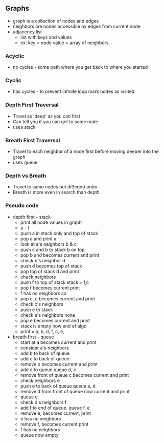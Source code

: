 ## Graphs

- graph is a collection of nodes and edges
- neighbors are nodes accessible by edges from current node
- adjacency list
  - list with keys and values
  - ex: key = node value = array of neighbors
### Acyclic 
  - no cycles - some path where you get back to where you started
### Cyclic
  - has cycles - to prevent infinite loop mark nodes as visited
### Depth First Traversal
- Travel as 'deep' as you can first
- Can tell you if you can get to some node
- uses stack
### Breath First Traversal
- Travel to each neighbor of a node first before moving deeper into the graph
- uses queue
### Depth vs Breath
- Travel to same nodes but different order
- Breath is more even in search than depth

### Pseudo code
- depth first - stack
  - print all node values in graph
  - a - f
  - push a in stack only and top of stack
  - pop a and print a
  - look at a's neighbors b & c
  - push c and b to stack b on top
  - pop b and becomes current and print
  - check b's neighbor d
  - push d becomes top of stack
  - pop top of stack d and print
  - check neighbors
  - push f to top of stack stack = f,c
  - pop f becomes current print
  - f has no neighbors so 
  - pop c, c becomes current and print
  - check c's neighbors
  - push e to stack
  - check e's neighbors none
  - pop e becomes current and print
  - stack is empty now end of algo
  - print = a, b, d, f, c, e,
- breath first - queue
  - start at a becomes current and print
  - consider a's neighbors
  - add b to back of queue
  - add c to back of queue
  - remove b becomes current and print
  - add d to queue queue d, c
  - remove front of queue c becomes current and print
  - check neighbors e
  - push e to back of queue queue e, d
  - remove d from front of queue now current and print
  - queue e
  - check d's neighbors f
  - add f to end of queue. queue f, e
  - remove e, becomes current, print
  - e has no neighbors
  - remove f, becomes current print
  - f has no neighbors
  - queue now empty